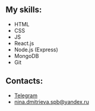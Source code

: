 
## My skills:

* HTML
* CSS
* JS
* React.js
* Node.js (Express)
* MongoDB
* Git

## Contacts:
* [Telegram](https://t.me/nina_dmitrieva_2) 
* nina.dmitrieva.spb@yandex.ru
